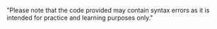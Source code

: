 "Please note that the code provided may contain syntax errors as it is intended for practice and learning purposes only."
